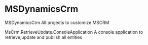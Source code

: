 MSDynamicsCrm
=============

MSDynamicsCrm
All projects to customize MSCRM

MsCrm.RetrieveUpdate.ConsoleApplication
A console application to retrieve,update and publish all entities

